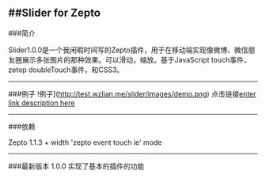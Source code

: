 ##Slider for Zepto
--------------------------------------------
###简介

 Slider1.0.0是一个我闲暇时间写的Zepto插件，用于在移动端实现像微博、微信朋友圈展示多张图片的那种效果。可以滑动，缩放。基于JavaScript touch事件，zetop doubleTouch事件，和CSS3。
 
 ----------------------------------------------
###例子
!例子](http://test.wzlian.me/slider/images/demo.png)
点击链接[enter link description here](http://test.wzlian.me/slider/demo/index.html)

-------------------------------------------
###依赖

Zepto 1.1.3 + 
width 'zepto event touch ie' mode  

-------------------------------------------
###最新版本
  1.0.0  实现了基本的插件的功能
